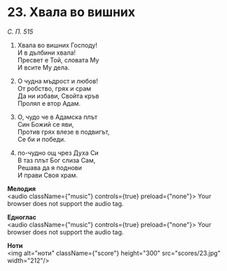# 23. Хвала во вишних

_С. П. 515_

1. Хвала во вишних Господу!  
И в дълбини хвала!  
Пресвет е Той, словата Му  
И всите Му дела.  

2. О чудна мъдрост и любов!  
От робство, грях и срам  
Да ни избави, Свойта кръв  
Пролял е втор Адам.  

3. О, чудо че в Адамска плът  
Син Божий се яви,  
Против грях влезе в подвигът,  
Се би и победи.  

4. по-чудно ощ чрез Духа Си  
В таз плът Бог слиза Сам,  
Решава да я поднови  
И прави Своя храм.

**Мелодия**  
<audio className={"music"} controls={true} preload={"none"}>
    <source src="mp3/23.mp3" type="audio/mpeg"/>
    Your browser does not support the audio tag.
</audio>

**Едноглас**  
<audio className={"music"} controls={true} preload={"none"}>
    <source src="transp/23.mp3" type="audio/mpeg"/>
    Your browser does not support the audio tag.
</audio>

**Ноти**  
<img alt="ноти" className={"score"} height="300" src="scores/23.jpg" width="212"/>
